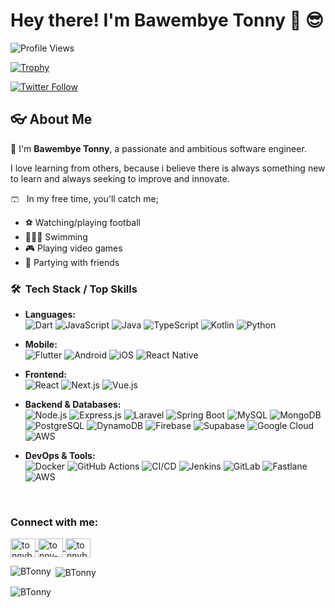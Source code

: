 # Hey there! I'm **Bawembye Tonny** 👋 😎

![Profile Views](https://komarev.com/ghpvc/?username=BTonny&label=Profile%20views&color=0e75b6&style=for-the-badge&base=100)

[![Trophy](https://github-profile-trophy.screw-hand.vercel.app/?username=BTonny&theme=flat&margin-w=15)](https://github.com/ryo-ma/github-profile-trophy)

[![Twitter Follow](https://img.shields.io/twitter/follow/tonnybaw?logo=twitter&style=for-the-badge)](https://twitter.com/tonnybaw)

## 👓 About Me

👋 I'm **Bawembye Tonny**, a passionate and ambitious software engineer.

I love learning from others, because i believe there is always something new to learn and always seeking to improve and innovate.

🩳 &nbsp; In my free time, you'll catch me;  
- ⚽️ Watching/playing football  
- 🏊🏾‍♂️ Swimming  
- 🎮 Playing video games  
- 🪩 Partying with friends

<h3> 🛠 &nbsp;Tech Stack / Top Skills</h3>

- **Languages:**  
  ![Dart](https://img.shields.io/badge/-Dart-333333?style=flat&logo=dart&logoColor=0175C2)
  ![JavaScript](https://img.shields.io/badge/-JavaScript-333333?style=flat&logo=javascript)
  ![Java](https://img.shields.io/badge/-Java-333333?style=flat&logo=openjdk&logoColor=007396)
  ![TypeScript](https://img.shields.io/badge/-TypeScript-333333?style=flat&logo=typescript&logoColor=007ACC)
  ![Kotlin](https://img.shields.io/badge/-Kotlin-333333?style=flat&logo=kotlin&logoColor=7F52FF)
  ![Python](https://img.shields.io/badge/-Python-333333?style=flat&logo=python&logoColor=3776AB)

- **Mobile:**  
  ![Flutter](https://img.shields.io/badge/-Flutter-333333?style=flat&logo=flutter&logoColor=02569B)
  ![Android](https://img.shields.io/badge/-Android-333333?style=flat&logo=android&logoColor=3DDC84)
  ![iOS](https://img.shields.io/badge/-iOS-333333?style=flat&logo=ios&logoColor=000000)
  ![React Native](https://img.shields.io/badge/-React%20Native-333333?style=flat&logo=react)  

- **Frontend:**  
  ![React](https://img.shields.io/badge/-React-333333?style=flat&logo=react)
  ![Next.js](https://img.shields.io/badge/-Next.js-333333?style=flat&logo=next.js&logoColor=000000)
  ![Vue.js](https://img.shields.io/badge/-Vue.js-333333?style=flat&logo=vue.js&logoColor=4FC08D)  

- **Backend & Databases:**  
  ![Node.js](https://img.shields.io/badge/-Node.js-333333?style=flat&logo=node.js&logoColor=339933)
  ![Express.js](https://img.shields.io/badge/-Express.js-333333?style=flat&logo=express&logoColor=white)
  ![Laravel](https://img.shields.io/badge/-Laravel-333333?style=flat&logo=laravel&logoColor=FF2D20)
  ![Spring Boot](https://img.shields.io/badge/-Spring%20Boot-333333?style=flat&logo=springboot&logoColor=6DB33F)
  ![MySQL](https://img.shields.io/badge/-MySQL-333333?style=flat&logo=mysql&logoColor=white)
  ![MongoDB](https://img.shields.io/badge/-MongoDB-333333?style=flat&logo=mongodb&logoColor=47A248)
  ![PostgreSQL](https://img.shields.io/badge/-PostgreSQL-333333?style=flat&logo=postgresql&logoColor=336791)
  ![DynamoDB](https://img.shields.io/badge/-DynamoDB-333333?style=flat&logo=amazondynamodb&logoColor=4053D6)
  ![Firebase](https://img.shields.io/badge/-Firebase-333333?style=flat&logo=firebase&logoColor=FFCA28)
  ![Supabase](https://img.shields.io/badge/-Supabase-333333?style=flat&logo=supabase&logoColor=3ECF8E)
  ![Google Cloud](https://img.shields.io/badge/-Google%20Cloud-333333?style=flat&logo=googlecloud&logoColor=4285F4)
  ![AWS](https://img.shields.io/badge/-AWS-333333?style=flat&logo=amazon&logoColor=FF9900)
  
- **DevOps & Tools:**  
  ![Docker](https://img.shields.io/badge/-Docker-333333?style=flat&logo=docker&logoColor=2496ED)
  ![GitHub Actions](https://img.shields.io/badge/-GitHub%20Actions-333333?style=flat&logo=githubactions&logoColor=white)
  ![CI/CD](https://img.shields.io/badge/-CI/CD-333333?style=flat&logo=githubactions&logoColor=blue)
  ![Jenkins](https://img.shields.io/badge/-Jenkins-333333?style=flat&logo=jenkins&logoColor=D24939)
  ![GitLab](https://img.shields.io/badge/-GitLab-333333?style=flat&logo=gitlab&logoColor=FC6D26)
  ![Fastlane](https://img.shields.io/badge/-Fastlane-333333?style=flat&logo=fastlane&logoColor=00D5A5)
  ![AWS](https://img.shields.io/badge/-AWS-333333?style=flat&logo=amazon&logoColor=FF9900)
  
<br/>


<h3 align="left">Connect with me:</h3>
<p align="left">
  <a href="https://twitter.com/tonnybaw" target="blank">
    <img align="center" src="https://raw.githubusercontent.com/rahuldkjain/github-profile-readme-generator/master/src/images/icons/Social/twitter.svg" alt="tonnybaw" height="30" width="40" />
  </a>
  <a href="https://www.linkedin.com/in/tonny-bawembye/" target="blank">
    <img align="center" src="https://raw.githubusercontent.com/rahuldkjain/github-profile-readme-generator/master/src/images/icons/Social/linked-in-alt.svg" alt="tonny-bawembye-7456a020b" height="30" width="40" />
  </a>
  <a href="mailto:tonnybaw75@gmail.com" target="blank">
    <img align="center" src="https://www.vectorlogo.zone/logos/gmail/gmail-icon.svg" alt="tonnybaw75@gmail.com" height="30" width="40" />
  </a>
</p>

<p><img align="left" src="https://github-readme-stats.vercel.app/api/top-langs?username=BTonny&show_icons=true&locale=en&layout=compact" alt="BTonny" /></p>

<p>&nbsp;<img align="center" src="https://github-readme-stats.vercel.app/api?username=BTonny&show_icons=true&locale=en" alt="BTonny" /></p>

<p><img align="center" src="https://github-readme-streak-stats.herokuapp.com/?user=BTonny&" alt="BTonny" /></p>

